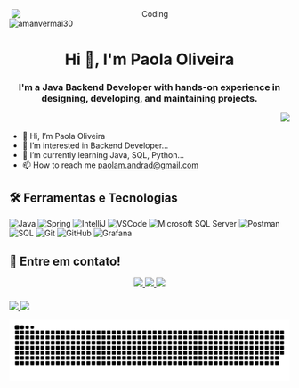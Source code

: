 <div align="center">
  
<img align="right" alt="Coding" width="500" src= "https://user-images.githubusercontent.com/70382532/138322189-2db8df52-9dcb-40a0-88a8-c365466bd33d.gif">
  
</div>

<p align="left"> <img src="https://komarev.com/ghpvc/?username=amanvermai30&label=Profile%20views&color=0e75b6&style=flat" alt="amanvermai30" eidth="300"/> </p> <h1 align="center">Hi 👋, I'm Paola Oliveira</h1>
<h3 align="center">I'm a Java Backend Developer with hands-on experience in designing, developing, and maintaining projects.</h3>

<div align="right">
 <img src="https://readme-typing-svg.herokuapp.com/?lines=Welcom+to+my+github;Java+Backend+Developer;Web+Developer;Adventurer;Problem+Solver;Traveller;&color=teal&center=true" />
</div>
 
- 👋 Hi, I’m Paola Oliveira
- 👀 I’m interested in Backend Developer...
- 🌱 I’m currently learning Java, SQL, Python...
- 📫 How to reach me paolam.andrad@gmail.com 
 
<!---
paolandrad/paolandrad is a ✨ special ✨ repository because its `README.md` (this file) appears on your GitHub profile.
You can click the Preview link to take a look at your changes.
--->

## 🛠 Ferramentas e Tecnologias
<p align="center">

![Java](https://img.shields.io/badge/-Java-1?style=flat-square&logo=java)
![Spring](https://img.shields.io/badge/-Spring-6DB33F?style=flat-square&logo=spring&logoColor=white)
![IntelliJ](https://img.shields.io/badge/-IntelliJ%20IDEA-bf40bf?style=flat-square&logo=intellij-idea&logoColor=white)
![VSCode](https://img.shields.io/badge/-VSCode-007ACC?style=flat-square&logo=visual-studio-code&logoColor=white)
![Microsoft SQL Server](https://img.shields.io/badge/-SQL%20Server-CC2927?style=flat-square&logo=microsoft-sql-server&logoColor=white)
![Postman](https://img.shields.io/badge/Postman-F36C3D?style=flat-square&logo=postman&logoColor=white)
![SQL](https://img.shields.io/badge/-SQL-black?style=flat-square&logo=sql)
![Git](https://img.shields.io/badge/-Git-black?style=flat-square&logo=git)
![GitHub](https://img.shields.io/badge/-GitHub-181717?style=flat-square&logo=github)
![Grafana](https://img.shields.io/badge/-Grafana-0?logo=grafana)
</p>

## 💬 Entre em contato!
<div align="center">
<a href = "mailto: paola.oliveiraandr@gmail.com">
   <img src="https://img.shields.io/badge/-Gmail-%23EA4335?style=for-the-badge&logo=gmail&logoColor=white " target="_blank">
</a> 
<a href="https://www.linkedin.com/in/paola-oliveira-">
  <img src="https://img.shields.io/badge/LinkedIn-0077B5?style=for-the-badge&logo=linkedin&logoColor=white"/>
</a>
<a href="https://www.instagram.com/paolandrad/" target="_blank">
  <img src="https://img.shields.io/badge/Instagram-FF0080?style=for-the-badge&logo=instagram&logoColor=white"/>
</a>
 
###
   
<div align="center" style="display: flex">
  <a href="https://github.com/paolaandr">
  <img height="150em" src="https://github-readme-stats.vercel.app/api?username=paolaandr&show_icons=true&theme=cobalt&include_all_commits=true&count_private=true"/>
  <img height="150em" src="https://github-readme-stats.vercel.app/api/top-langs/?username=paolaandr&layout=compact&langs_count=16&theme=cobalt"/>
</div>

          
![Snake animation](https://github.com/paolandrad/paolandrad/blob/output/github-contribution-grid-snake.svg)
